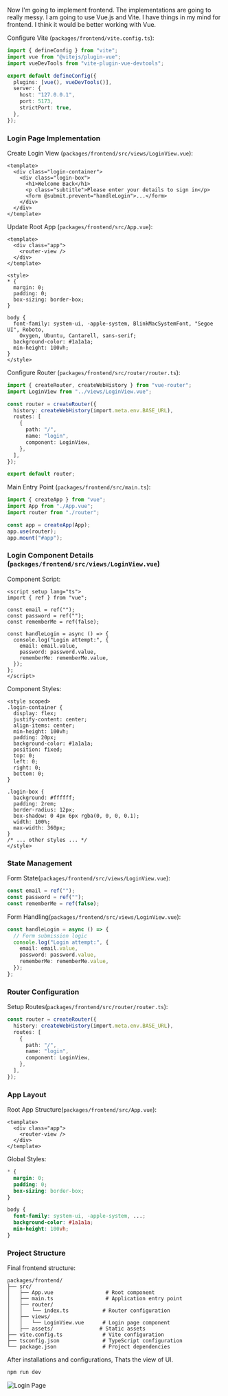 Now I'm going to implement frontend. The implementations are going to really messy. I am going to use Vue.js and Vite. I have things in my mind for frontend. I think it would be better working with Vue.

Configure Vite (`packages/frontend/vite.config.ts`):

```typescript
import { defineConfig } from "vite";
import vue from "@vitejs/plugin-vue";
import vueDevTools from "vite-plugin-vue-devtools";

export default defineConfig({
  plugins: [vue(), vueDevTools()],
  server: {
    host: "127.0.0.1",
    port: 5173,
    strictPort: true,
  },
});
```

### Login Page Implementation

Create Login View (`packages/frontend/src/views/LoginView.vue`):

```vue
<template>
  <div class="login-container">
    <div class="login-box">
      <h1>Welcome Back</h1>
      <p class="subtitle">Please enter your details to sign in</p>
      <form @submit.prevent="handleLogin">...</form>
    </div>
  </div>
</template>
```

Update Root App (`packages/frontend/src/App.vue`):

```vue
<template>
  <div class="app">
    <router-view />
  </div>
</template>

<style>
* {
  margin: 0;
  padding: 0;
  box-sizing: border-box;
}

body {
  font-family: system-ui, -apple-system, BlinkMacSystemFont, "Segoe UI", Roboto,
    Oxygen, Ubuntu, Cantarell, sans-serif;
  background-color: #1a1a1a;
  min-height: 100vh;
}
</style>
```

Configure Router (`packages/frontend/src/router/router.ts`):

```typescript
import { createRouter, createWebHistory } from "vue-router";
import LoginView from "../views/LoginView.vue";

const router = createRouter({
  history: createWebHistory(import.meta.env.BASE_URL),
  routes: [
    {
      path: "/",
      name: "login",
      component: LoginView,
    },
  ],
});

export default router;
```

Main Entry Point (`packages/frontend/src/main.ts`):

```typescript
import { createApp } from "vue";
import App from "./App.vue";
import router from "./router";

const app = createApp(App);
app.use(router);
app.mount("#app");
```

### Login Component Details (`packages/frontend/src/views/LoginView.vue`)

Component Script:

```vue
<script setup lang="ts">
import { ref } from "vue";

const email = ref("");
const password = ref("");
const rememberMe = ref(false);

const handleLogin = async () => {
  console.log("Login attempt:", {
    email: email.value,
    password: password.value,
    rememberMe: rememberMe.value,
  });
};
</script>
```

Component Styles:

```vue
<style scoped>
.login-container {
  display: flex;
  justify-content: center;
  align-items: center;
  min-height: 100vh;
  padding: 20px;
  background-color: #1a1a1a;
  position: fixed;
  top: 0;
  left: 0;
  right: 0;
  bottom: 0;
}

.login-box {
  background: #ffffff;
  padding: 2rem;
  border-radius: 12px;
  box-shadow: 0 4px 6px rgba(0, 0, 0, 0.1);
  width: 100%;
  max-width: 360px;
}
/* ... other styles ... */
</style>
```

### State Management

Form State(`packages/frontend/src/views/LoginView.vue`):

```typescript
const email = ref("");
const password = ref("");
const rememberMe = ref(false);
```

Form Handling(`packages/frontend/src/views/LoginView.vue`):

```typescript
const handleLogin = async () => {
  // Form submission logic
  console.log("Login attempt:", {
    email: email.value,
    password: password.value,
    rememberMe: rememberMe.value,
  });
};
```

### Router Configuration

Setup Routes(`packages/frontend/src/router/router.ts`):

```typescript
const router = createRouter({
  history: createWebHistory(import.meta.env.BASE_URL),
  routes: [
    {
      path: "/",
      name: "login",
      component: LoginView,
    },
  ],
});
```

### App Layout

Root App Structure(`packages/frontend/src/App.vue`):

```vue
<template>
  <div class="app">
    <router-view />
  </div>
</template>
```

Global Styles:

```css
* {
  margin: 0;
  padding: 0;
  box-sizing: border-box;
}

body {
  font-family: system-ui, -apple-system, ...;
  background-color: #1a1a1a;
  min-height: 100vh;
}
```

### Project Structure

Final frontend structure:

```
packages/frontend/
├── src/
│   ├── App.vue                 # Root component
│   ├── main.ts                 # Application entry point
│   ├── router/
│   │   └── index.ts           # Router configuration
│   ├── views/
│   │   └── LoginView.vue      # Login page component
│   ├── assets/               # Static assets
├── vite.config.ts             # Vite configuration
├── tsconfig.json              # TypeScript configuration
└── package.json               # Project dependencies
```

After installations and configurations, Thats the view of UI.

```bash
npm run dev
```

![Login Page](https://raw.githubusercontent.com/ismailbozkurt/ismailbozkurt.github.io/refs/heads/main/public/images/frontend-running.png)
